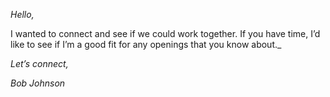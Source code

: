 
_Hello,_

I wanted to connect and see if we could work together. If you have time, I’d like to see if I’m a good fit for any openings that you know about._ 

_Let’s connect,_ 

_Bob Johnson_


